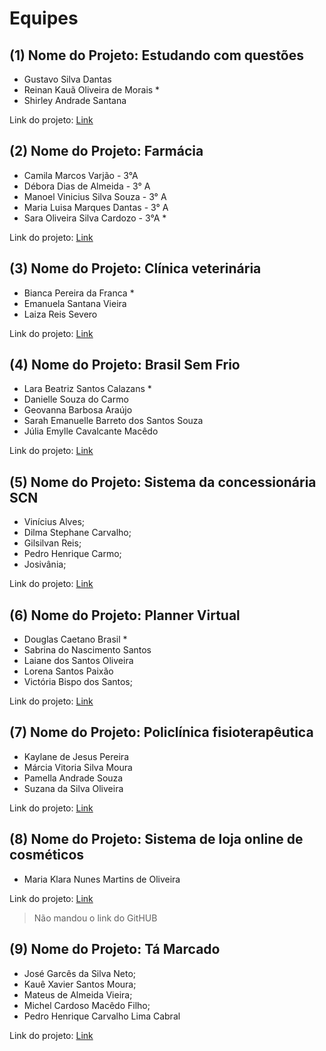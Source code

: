 # Equipes

## (1) Nome do Projeto: Estudando com questões

- Gustavo Silva Dantas
- Reinan Kauã Oliveira de Morais *
- Shirley Andrade Santana

Link do projeto: [Link](https://github.com/reinankaua/EstudandoComQuestoes)

## (2) Nome do Projeto: Farmácia

- Camila Marcos Varjão - 3°A
- Débora Dias de Almeida - 3° A
- Manoel Vinicius Silva Souza - 3° A
- Maria Luisa Marques Dantas - 3° A
- Sara Oliveira Silva Cardozo - 3°A *

Link do projeto: [Link](https://github.com/oliveiraSARA3/Farmacia)

## (3) Nome do Projeto: Clínica veterinária

- Bianca Pereira da Franca *
- Emanuela Santana Vieira
- Laiza Reis Severo

Link do projeto: [Link](https://github.com/Bianca-Franca/CLINICA-VETERINARIA#readme)

## (4) Nome do Projeto: Brasil Sem Frio

- Lara Beatriz Santos Calazans *
- Danielle Souza do Carmo
- Geovanna Barbosa Araújo
- Sarah Emanuelle Barreto dos Santos Souza
- Júlia Emylle Cavalcante Macêdo

Link do projeto: [Link](https://github.com/larafuracao/LP1-BrasilSemFrio-2021)

## (5) Nome do Projeto: Sistema da concessionária SCN

- Vinícius Alves;
- Dilma Stephane Carvalho;
- Gilsilvan Reis;
- Pedro Henrique Carmo;
- Josivânia;

Link do projeto: [Link](https://github.com/A1ves-V1nn1/APSConcessionaria3)

## (6) Nome do Projeto: **Planner Virtual**

- Douglas Caetano Brasil *
- Sabrina do Nascimento Santos
- Laiane dos Santos Oliveira
- Lorena Santos Paixão
- Victória Bispo dos Santos;

Link do projeto: [Link](https://github.com/Douglas3B/Planner-virtual)

## (7) Nome do Projeto: Policlínica fisioterapêutica

- Kaylane de Jesus Pereira
- Márcia Vitoria Silva Moura
- Pamella Andrade Souza
- Suzana da Silva Oliveira

Link do projeto: [Link](http://github.com/MarciaVitoria21/Policlinica-Fisioterapeutica)

## (8) Nome do Projeto: **Sistema de loja online de cosméticos**

- Maria Klara Nunes Martins de Oliveira

Link do projeto: [Link]()

> Não mandou o link do GitHUB

## (9) Nome do Projeto: Tá Marcado

- José Garcês da Silva Neto;
- Kauê Xavier Santos Moura;
- Mateus de Almeida Vieira;
- Michel Cardoso Macêdo Filho;
- Pedro Henrique Carvalho Lima Cabral

Link do projeto: [Link](https://github.com/Mavie0905/TaMarcado)

